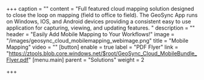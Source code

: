 +++
caption = ""
content = "Full featured cloud mapping solution designed to close the loop on mapping (field to office to field). The GeoSync App runs on Windows, IOS, and Android devices providing a consistent easy to use application for capturing, viewing, and updating features. "
description = ""
header = "Easily Add Mobile Mapping to Your Workflows!"
image = "/images/geosync_cloud_mobilemapping_webimage.png"
title = "Mobile Mapping"
video = ""
[button]
enable = true
label = "PDF Flyer"
link = "https://ztools.blob.core.windows.net/$root/GeoSync_Cloud_MobileBundle_Flyer.pdf"
[menu.main]
parent = "Solutions"
weight = 2

+++
